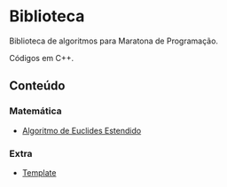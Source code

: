 # Biblioteca

Biblioteca de algoritmos para Maratona de Programação.

Códigos em C++.

## Conteúdo

### Matemática

- [Algoritmo de Euclides Estendido](https://github.com/GabrielCFormiga/Biblioteca/blob/main/Codigo/Matematica/ExtendedEuclideanAlgorithm.cpp)

### Extra

- [Template](https://github.com/GabrielCFormiga/Biblioteca/blob/main/Codigo/Extra/template.cpp)

